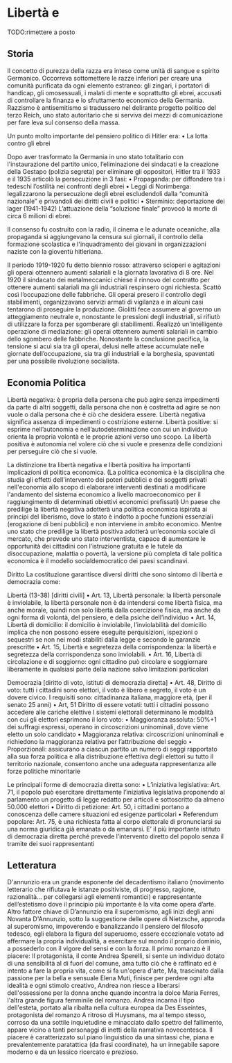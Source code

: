 # Libertà e 

TODO:rimettere a posto

## Storia

Il concetto di purezza della razza era inteso come unità di sangue e spirito Germanico. Occorreva sottomettere le razze inferiori per creare una comunità purificata da ogni elemento estraneo: gli zingari, i portatori di handicap, gli omosessuali, i malati di mente e soprattutto gli ebrei, accusati di controllare la finanza e lo sfruttamento economico della Germania. Razzismo è antisemitismo si tradussero nel delirante progetto politico del terzo Reich, uno stato autoritario che si serviva dei mezzi di comunicazione per fare leva sul consenso della massa.

Un punto molto importante del pensiero politico di Hitler era:
    • La lotta contro gli ebrei

Dopo aver trasformato la Germania in uno stato totalitario con l'instaurazione del partito unico, l’eliminazione dei sindacati e la creazione della Gestapo (polizia segreta) per eliminare gli oppositori, Hitler tra il 1933 e il 1935 articolò la persecuzione in 3 fasi:
    • Propaganda: per diffondere tra i tedeschi l’ostilità nei confronti degli ebrei
    • Leggi di Norimberga: legalizzarono la persecuzione degli ebrei escludendoli dalla “comunità nazionale” e privandoli dei diritti civili e politici
    • Sterminio: deportazione dei lager (1941-1942)
L’attuazione della “soluzione finale” provocò la morte di circa 6 milioni di ebrei.

Il consenso fu costruito con la radio, il cinema e le adunate oceaniche. alla propaganda si aggiungevano la censura sui giornali, il controllo della formazione scolastica e l'inquadramento dei giovani in organizzazioni naziste con la gioventù hitleriana.

Il periodo 1919-1920 fu detto biennio rosso: attraverso scioperi e agitazioni gli operai ottennero aumenti salariali e la giornata lavorativa di 8 ore.
Nel 1920 il sindacato dei metalmeccanici chiese il rinnovo del contratto per ottenere aumenti salariali ma gli industriali respinsero ogni richiesta. Scattò così l’occupazione delle fabbriche. Gli operai presero il controllo degli stabilimenti, organizzavano servizi armati di vigilanza e in alcuni casi tentarono di proseguire la produzione. Giolitti fece assumere al governo un atteggiamento neutrale e, nonostante le pressioni degli industriali, si rifiutò di utilizzare la forza per sgomberare gli stabilimenti. Realizzò un'intelligente operazione di mediazione: gli operai ottennero aumenti salariali in cambio dello sgombero delle fabbriche. Nonostante la conclusione pacifica, la tensione si acuì sia tra gli operai, delusi nelle attese accumulate nelle giornate dell’occupazione, sia tra gli industriali e la borghesia, spaventati per una possibile rivoluzione socialista.




## Economia Politica

Libertà negativa: è propria della persona che può agire senza impedimenti da parte di altri soggetti, dalla persona che non è costretta ad agire se non vuole o dalla persona che è ciò che desidera essere. Libertà negativa significa assenza di impedimenti o costrizione esterne.
Libertà positive: si esprime nell’autonomia e nell’autodeterminazione con cui un individuo orienta la propria volontà e le proprie azioni verso uno scopo. La libertà positiva è autonomia nel volere ciò che si vuole e presenza delle condizioni per perseguire ciò che si vuole.

La distinzione tra libertà negativa e libertà positiva ha importanti implicazioni di politica economica. (La politica economica è la disciplina che studia gli effetti dell'intervento dei poteri pubblici e dei soggetti privati nell'economia allo scopo di elaborare interventi destinati a modificare l'andamento del sistema economico a livello macroeconomico per il raggiungimento di determinati obiettivi economici prefissati) Un paese che predilige la libertà negativa adotterà una politica economica ispirata ai principi del liberismo, dove lo stato è indotto a poche funzioni essenziali (erogazione di beni pubblici) e non interviene in ambito economico. Mentre uno stato che predilige la libertà positiva adotterà un’economia sociale di mercato, che prevede uno stato interventista, capace di aumentare le opportunità dei cittadini con l’istruzione gratuita e le tutele da disoccupazione, malattia o povertà, la versione più completa di tale politica economica è il modello socialdemocratico dei paesi scandinavi.

Diritto
La costituzione garantisce diversi diritti che sono sintomo di libertà e democrazia come:

Libertà (13-38) [diritti civili]
    • Art. 13, Libertà personale: la libertà personale è inviolabile, la libertà personale non è da intendersi come libertà fisica, ma anche morale, quindi non solo libertà dalla coercizione fisica, ma anche da ogni forma di volontà, del pensiero, e della psiche dell’individuo
    • Art. 14, Libertà di domicilio: il domicilio è inviolabile, l’inviolabilità del domicilio implica che non possono essere eseguite perquisizioni, ispezioni o sequestri se non nei modi stabiliti dalla legge e secondo le garanzie prescritte
    • Art. 15, Libertà e segretezza della corrispondenza: la libertà e segretezza della corrispondenza sono inviolabili.
    • Art. 16, Libertà di circolazione e di soggiorno: ogni cittadino può circolare e soggiornare liberamente in qualsiasi parte della nazione salvo limitazioni particolari 




Democrazia [diritto di voto, istituti di democrazia diretta]
    • Art. 48, Diritto di voto: tutti i cittadini sono elettori, il voto è libero e segreto, il voto è un dovere civico. I requisiti sono: cittadinanza italiana, maggiore età, (per il senato 25 anni)
    • Art, 51 Diritto di essere votati: tutti i cittadini possono accedere alle cariche elettive
I sistemi elettorali determinano le modalità con cui gli elettori esprimono il loro voto:
    • Maggioranza assoluta: 50%+1 dei suffragi espressi, operano in circoscrizioni uninominali, dove viene eletto un solo candidato
    • Maggioranza relativa: circoscrizioni uninominali e richiedono la maggioranza relativa per l’attribuzione del seggio
    • Proporzionali: assicurano a ciascun partito un numero di seggi rapportato alla sua forza politica e alla distribuzione effettiva degli elettori su tutto il territorio nazionale, consentono anche una adeguata rappresentanza alle forze politiche minoritarie

Le principali forme di democrazia diretta sono:
    • L’iniziativa legislativa: Art. 71, il popolo può esercitare direttamente l’iniziativa legislativa proponendo al parlamento un progetto di legge redatto per articoli e sottoscritto da almeno 50.000 elettori
    • Diritto di petizione: Art. 50, i cittadini portano a conoscenza delle camere situazioni ed esigenze particolari
    • Referendum popolare: Art. 75, è una richiesta fatta al corpo elettorale di pronunciarsi su una norma giuridica già emanata o da emanarsi.
E’ il più importante istituto di democrazia diretta perché prevede l’intervento diretto del popolo senza il tramite dei suoi rappresentanti

## Letteratura

D'annunzio era un grande esponente del decadentismo italiano (movimento letterario che rifiutava le istanze positiviste, di progresso, ragione, razionalità… per collegarsi agli elementi romantici) e rappresentante dell’estetismo dove il principio più importante è la vita come opera d’arte. Altro fattore chiave di D’annunzio era il superomismo, agli inizi degli anni Novanta D'Annunzio, sotto la suggestione delle opere di Nietzsche, approda al superomismo, impoverendo e banalizzando il pensiero del filosofo tedesco, egli elabora la figura del superuomo, essere eccezionale votato ad affermare la propria individualità, a esercitare sul mondo il proprio dominio, a possederlo con il vigore del sensi e con la forza. 
Il primo romanzo è il piacere: Il protagonista, il conte Andrea Sperelli, si sente un individuo dotato di una sensibilità al di fuori del comune, ama tutto ciò che è raffinato ed è intento a fare la propria vita, come si fa un'opera d'arte, Ma, trascinato dalla passione per la bella e sensuale Elena Muti, finisce per perdere ogni alta idealità e ogni stimolo creativo, Andrea non riesce a liberarsi dell'ossessione per la donna anche quando incontra la dolce Maria Ferres, l'altra grande figura femminile del romanzo.
Andrea incarna il tipo dell'esteta, portato alla ribalta nella cultura europea da Des Esseintes, protagonista del romanzo A ritroso di Huysmans, ma al tempo stesso, corroso da una sottile inquietudine e minacciato dallo spettro del fallimento, appare vicino a tanti personaggi di inetti della narrativa novecentesca. Il piacere è caratterizzato sul piano linguistico da una sintassi che, piana e prevalentemente paratattica (da frasi coordinate), ha un innegabile sapore moderno e da un lessico ricercato e prezioso.